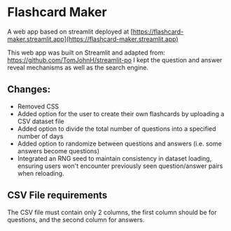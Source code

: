 # Flashcard Maker

A web app based on streamlit deployed at [https://flashcard-maker.streamlit.app](https://flashcard-maker.streamlit.app)

This web app was built on Streamlit and adapted from: https://github.com/TomJohnH/streamlit-po
I kept the question and answer reveal mechanisms as well as the search engine.

## Changes:

- Removed CSS
- Added option for the user to create their own flashcards by uploading a CSV dataset file
- Added option to divide the total number of questions into a specified number of days
- Added option to randomize between questions and answers (i.e. some answers become questions)
- Integrated an RNG seed to maintain consistency in dataset loading, ensuring users won't encounter previously seen question/answer pairs when reloading.

## CSV File requirements

The CSV file must contain only 2 columns, the first column should be for questions, and the second column for answers.
